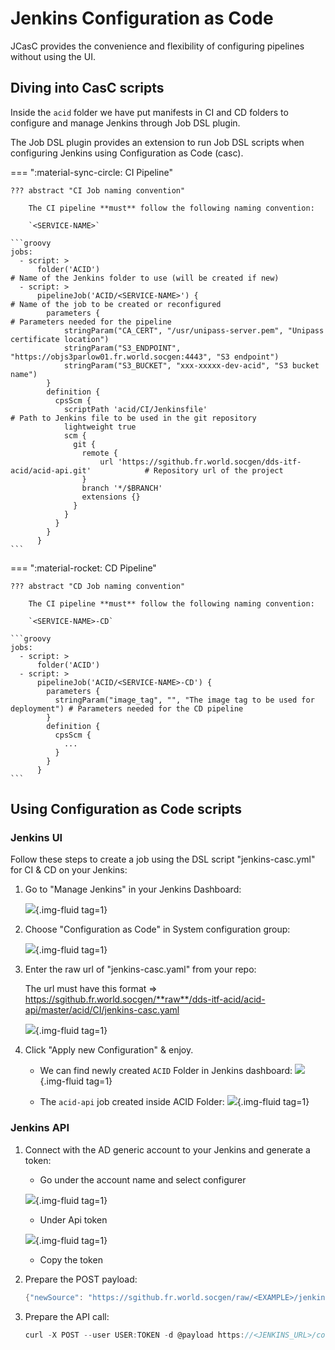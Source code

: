 # Jenkins Configuration as Code

JCasC provides the convenience and flexibility of configuring pipelines without using the UI.

## Diving into CasC scripts

Inside the `acid` folder we have put manifests in CI and CD folders to configure and manage Jenkins through Job DSL plugin.

The Job DSL plugin provides an extension to run Job DSL scripts when configuring Jenkins using Configuration as Code (casc).

=== ":material-sync-circle: CI Pipeline"

    ??? abstract "CI Job naming convention"

        The CI pipeline **must** follow the following naming convention:
        
        `<SERVICE-NAME>`

    ```groovy
    jobs:
      - script: >
          folder('ACID')                                                                           # Name of the Jenkins folder to use (will be created if new)
      - script: >
          pipelineJob('ACID/<SERVICE-NAME>') {                                                     # Name of the job to be created or reconfigured
            parameters {                                                                           # Parameters needed for the pipeline
                stringParam("CA_CERT", "/usr/unipass-server.pem", "Unipass certificate location")
                stringParam("S3_ENDPOINT", "https://objs3parlow01.fr.world.socgen:4443", "S3 endpoint")
                stringParam("S3_BUCKET", "xxx-xxxxx-dev-acid", "S3 bucket name")
            }
            definition {
              cpsScm {
                scriptPath 'acid/CI/Jenkinsfile'                                                   # Path to Jenkins file to be used in the git repository
                lightweight true
                scm {
                  git {
                    remote {
                        url 'https://sgithub.fr.world.socgen/dds-itf-acid/acid-api.git'            # Repository url of the project
                    }
                    branch '*/$BRANCH'
                    extensions {}
                  }
                }
              }
            }
          }
    ```

=== ":material-rocket: CD Pipeline"

    ??? abstract "CD Job naming convention"

        The CI pipeline **must** follow the following naming convention:
        
        `<SERVICE-NAME>-CD`

    ```groovy
    jobs:
      - script: >
          folder('ACID')
      - script: >
          pipelineJob('ACID/<SERVICE-NAME>-CD') {
            parameters {
              stringParam("image_tag", "", "The image tag to be used for deployment") # Parameters needed for the CD pipeline
            }
            definition {
              cpsScm {
                ...
              }
            }
          }
    ```

## Using Configuration as Code scripts

### Jenkins UI
Follow these steps to create a job using the DSL script "jenkins-casc.yml" for CI & CD on your Jenkins:

1. Go to "Manage Jenkins" in your Jenkins Dashboard:

    ![](../../assets/images/docs/ci/jcasc/administrer_jenkins.png){.img-fluid tag=1}

2. Choose "Configuration as Code" in System configuration group:

    ![](../../assets/images/docs/ci/jcasc/configuration_as_code.png){.img-fluid tag=1}

3. Enter the raw url of "jenkins-casc.yaml" from your repo:

    The url must have this format => https://sgithub.fr.world.socgen/**raw**/dds-itf-acid/acid-api/master/acid/CI/jenkins-casc.yaml

    ![](../../assets/images/docs/ci/jcasc/apply_new_configuration.png){.img-fluid tag=1}

4. Click "Apply new Configuration" & enjoy.

    * We can find newly created `ACID` Folder in Jenkins dashboard:
    ![](../../assets/images/docs/ci/jcasc/ACID_dashboard.png){.img-fluid tag=1}

    * The `acid-api` job created inside ACID Folder:
    ![](../../assets/images/docs/ci/jcasc/ACID_folder.png){.img-fluid tag=1}

### Jenkins API

1. Connect with the AD generic account to your Jenkins and generate a token:

    * Go under the account name and select configurer

    ![](../../assets/images/docs/extras/dev2prod/jenkins_conf.png){.img-fluid tag=1}

    * Under Api token

    ![](../../assets/images/docs/extras/dev2prod/show_token.png){.img-fluid tag=1}
    
    * Copy the token

2. Prepare the POST payload:

    ```Groovy
    {"newSource": "https://sgithub.fr.world.socgen/raw/<EXAMPLE>/jenkins-casc.yaml"}
    ```

3. Prepare the API call:
 
    ```Groovy
    curl -X POST --user USER:TOKEN -d @payload https://<JENKINS_URL>/configuration-as-code/replace
    ```
